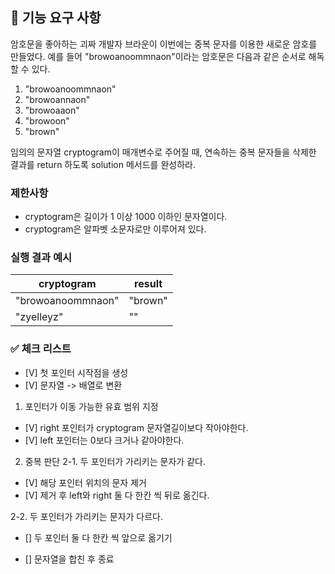 ## 🚀 기능 요구 사항

암호문을 좋아하는 괴짜 개발자 브라운이 이번에는 중복 문자를 이용한 새로운 암호를 만들었다. 예를 들어 "browoanoommnaon"이라는 암호문은 다음과 같은 순서로 해독할 수 있다.

1. "browoanoommnaon"
2. "browoannaon"
3. "browoaaon"
4. "browoon"
5. "brown"

임의의 문자열 cryptogram이 매개변수로 주어질 때, 연속하는 중복 문자들을 삭제한 결과를 return 하도록 solution 메서드를 완성하라.

### 제한사항

- cryptogram은 길이가 1 이상 1000 이하인 문자열이다.
- cryptogram은 알파벳 소문자로만 이루어져 있다.

### 실행 결과 예시

| cryptogram        | result  |
| ----------------- | ------- |
| "browoanoommnaon" | "brown" |
| "zyelleyz"        | ""      |


### ✅ 체크 리스트

- [V] 첫 포인터 시작점을 생성
- [V] 문자열 -> 배열로 변환

1. 포인터가 이동 가능한 유효 범위 지정
- [V] right 포인터가 cryptogram 문자열길이보다 작아야한다.
- [V] left 포인터는 0보다 크거나 같아야한다.

2. 중복 판단
 2-1. 두 포인터가 가리키는 문자가 같다.
 - [V] 해당 포인터 위치의 문자 제거
 - [V] 제거 후 left와 right 둘 다 한칸 씩 뒤로 옮긴다.

 2-2. 두 포인터가 가리키는 문자가 다르다.
 - [] 두 포인터 둘 다 한칸 씩 앞으로 옮기기

- [] 문자열을 합친 후 종료

